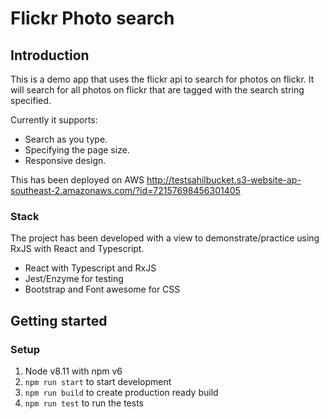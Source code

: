 # Flickr Photo search

## Introduction

This is a demo app that uses the flickr api to search for photos on flickr.
It will search for all photos on flickr that are tagged with the search string specified.

Currently it supports:
- Search as you type.
- Specifying the page size.
- Responsive design.

This has been deployed on AWS
http://testsahilbucket.s3-website-ap-southeast-2.amazonaws.com/?id=72157698456301405

### Stack

The project has been developed with a view to demonstrate/practice using RxJS with React and Typescript.
- React with Typescript and RxJS
- Jest/Enzyme for testing
- Bootstrap and Font awesome for CSS

## Getting started
### Setup
1. Node v8.11 with npm v6
1. `npm run start` to start development
1. `npm run build` to create production ready build
1. `npm run test` to run the tests

